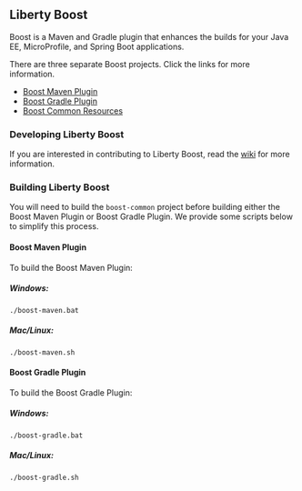 ## Liberty Boost

Boost is a Maven and Gradle plugin that enhances the builds for your Java EE, MicroProfile, and Spring Boot applications. 

There are three separate Boost projects. Click the links for more information.

- [Boost Maven Plugin](https://github.com/OpenLiberty/boost/tree/master/boost-maven)
- [Boost Gradle Plugin](https://github.com/OpenLiberty/boost/tree/master/boost-gradle)
- [Boost Common Resources](https://github.com/OpenLiberty/boost/tree/master/boost-common)

### Developing Liberty Boost

If you are interested in contributing to Liberty Boost, read the [wiki](https://github.com/OpenLiberty/boost-maven/wiki) for more information.

### Building Liberty Boost

You will need to build the `boost-common` project before building either the Boost Maven Plugin or Boost Gradle Plugin. We provide some scripts below to simplify this process. 

#### Boost Maven Plugin

To build the Boost Maven Plugin:

##### Windows:

```
./boost-maven.bat
```

##### Mac/Linux:

```
./boost-maven.sh
```

#### Boost Gradle Plugin

To build the Boost Gradle Plugin:

##### Windows:

```
./boost-gradle.bat
```

##### Mac/Linux:

```
./boost-gradle.sh
```